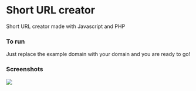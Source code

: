 # Short URL creator

Short URL creator made with Javascript and PHP


### To run

Just replace the example domain with your domain and you are ready to go!

### Screenshots

![](https://home.uni-leipzig.de/idiv/short-url-creator/screen.png)

